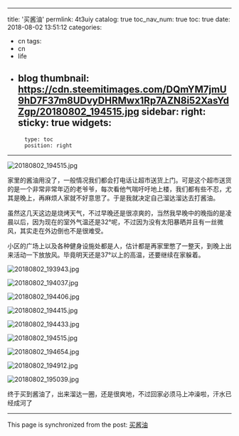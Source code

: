 
---
title: '买酱油'
permlink: 4t3uiy
catalog: true
toc_nav_num: true
toc: true
date: 2018-08-02 13:51:12
categories:
- cn
tags:
- cn
- life
- blog
thumbnail: https://cdn.steemitimages.com/DQmYM7jmU9hD7F37m8UDvyDHRMwx1Rp7AZN8i52XasYdZgp/20180802_194515.jpg
sidebar:
    right:
        sticky: true
widgets:
    -
        type: toc
        position: right
---


![20180802_194515.jpg](https://cdn.steemitimages.com/DQmYM7jmU9hD7F37m8UDvyDHRMwx1Rp7AZN8i52XasYdZgp/20180802_194515.jpg)

家里的酱油用没了，一般情况我们都会打电话让超市送货上门。可是这个超市送货的是一个非常非常年迈的老爷爷，每次看他气喘吁吁地上楼，我们都有些不忍，尤其是晚上，再麻烦人家就不好意思了。于是我就决定自己溜达溜达去打酱油。

虽然这几天这边是烧烤天气，不过早晚还是很凉爽的，当然我早晚中的晚指的是凌晨以后，因为现在的室外气温还是32°呢，不过因为没有太阳暴晒并且有一丝微风，其实走在外边倒也不是很难受。

小区的广场上以及各种健身设施处都是人，估计都是再家里憋了一整天，到晚上出来活动一下放放风。毕竟明天还是37°以上的高温，还要继续在家躲着。

![20180802_193943.jpg](https://cdn.steemitimages.com/DQmaTpM1pCCRMw8XNrmthNvNoidxcNe82k4g5yYyoXAMKH4/20180802_193943.jpg)

![20180802_194037.jpg](https://cdn.steemitimages.com/DQmWBebwTPR91zexzhF9uHGcvPqPDS18a6xZavHGqKNozC6/20180802_194037.jpg)

![20180802_194406.jpg](https://cdn.steemitimages.com/DQmTs1khDgjipQHnJNE3QTZdcAYwewP9Wzs7zfP7RLxNAJt/20180802_194406.jpg)

![20180802_194415.jpg](https://cdn.steemitimages.com/DQmdFS2neBuYhwfJZHj7knJ49iuxYYjfFkvvd3sDbEdgkbP/20180802_194415.jpg)

![20180802_194433.jpg](https://cdn.steemitimages.com/DQmdm6WKGKpg8gp46GwHSFyrYnXuRVwYAo5qrcFSHxJ7CBm/20180802_194433.jpg)

![20180802_194515.jpg](https://cdn.steemitimages.com/DQmYM7jmU9hD7F37m8UDvyDHRMwx1Rp7AZN8i52XasYdZgp/20180802_194515.jpg)

![20180802_194654.jpg](https://cdn.steemitimages.com/DQmYyQEwPuaoeFc18zVSam8hmDavsvqvtWuxHKtQE91VySa/20180802_194654.jpg)

![20180802_194912.jpg](https://cdn.steemitimages.com/DQmezdGZszh8urWVyD68KBSAeWZELqmPxCHv3aR4gqcbcPB/20180802_194912.jpg)

![20180802_195039.jpg](https://cdn.steemitimages.com/DQme9Kgrj24DsbA3duWTBrMgtzU61m3osCFvkn4RouV7w51/20180802_195039.jpg)

终于买到酱油了，出来溜达一圈，还是很爽地，不过回家必须马上冲澡啦，汗水已经成河了

- - -

This page is synchronized from the post: [买酱油](https://steemit.com/@oflyhigh/4t3uiy)
